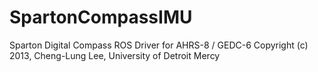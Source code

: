 SpartonCompassIMU
=================

Sparton Digital Compass ROS Driver for AHRS-8 / GEDC-6
Copyright (c) 2013, Cheng-Lung Lee, University of Detroit Mercy

